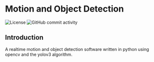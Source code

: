 # Motion and Object Detection

![License](https://img.shields.io/github/license/jb-0001/object-motion-detection?style=flat-square)
![GitHub commit activity](https://img.shields.io/github/commit-activity/w/jb-0001/object-motion-detection?style=flat-square)
## Introduction

 A realtime motion and object detection software written in python using opencv and the yolov3 algorithm.
